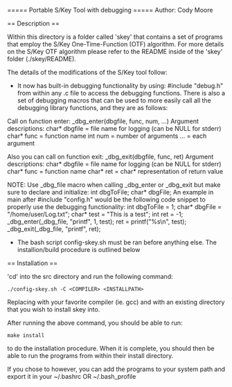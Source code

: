 ===== Portable S/Key Tool with debugging =====
Author: Cody Moore

== Description ==

Within this directory is a folder called 'skey' that contains
a set of programs that employ the S/Key One-Time-Function (OTF)
algorithm.  For more details on the S/Key OTF algorithm please
refer to the README inside of the 'skey' folder (./skey/README).

The details of the modifications of the S/Key tool follow:

- It now has built-in debugging functionality by using:
	#include "debug.h"
from within any .c file to access the debugging functions.
There is also a set of debugging macros that can be used to
more easily call all the debugging library functions,
and they are as follows:

Call on function enter:
	_dbg_enter(dbgfile, func, num, ...)
Argument descriptions:
	char* dbgfile = file name for logging (can be NULL for stderr)
	char* func = function name
	int num = number of arguments
	... = each argument

Also you can call on function exit:
	_dbg_exit(dbgfile, func, ret)
Argument descriptions:
	char* dbgfile = file name for logging (can be NULL for stderr)
	char* func = function name
	char* ret = char* representation of return value

NOTE: Use _dbg_file macro when calling _dbg_enter or _dbg_exit
but make sure to declare and initialize:
	int dbgToFile;
	char* dbgFile;
An example in main after #include "config.h" would be the following
code snippet to properly use the debugging functionality:
	int dbgToFile = 1;
	char* dbgFile = "/home/user/Log.txt";
	char* test = "This is a test";
	int ret = -1;
	_dbg_enter(_dbg_file, "printf", 1, test);
	ret = printf("%s\n", test);
	_dbg_exit(_dbg_file, "printf", ret);

- The bash script config-skey.sh must be ran before anything else.
The installion/build procedure is outlined below

== Installation ==

'cd' into the src directory and run the following command:

	./config-skey.sh -C <COMPILER> <INSTALLPATH>

Replacing <COMPILER> with your favorite compiler (ie. gcc) and
<INSTALLPATH> with an existing directory that you wish to install
skey into.

After running the above command, you should be able to run:

	make install

to do the installation procedure.  When it is complete, you should
then be able to run the programs from within their install directory.

If you chose to however, you can add the programs to your system path
and export it in your ~/.bashrc OR ~/.bash_profile
